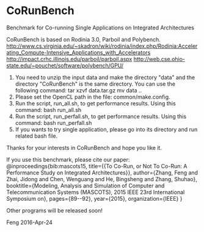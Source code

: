 # CoRunBench
Benchmark for Co-running Single Applications on Integrated Architectures

CoRunBench is based on Rodinia 3.0, Parboil and Polybench.
http://www.cs.virginia.edu/~skadron/wiki/rodinia/index.php/Rodinia:Accelerating_Compute-Intensive_Applications_with_Accelerators
http://impact.crhc.illinois.edu/parboil/parboil.aspx
http://web.cse.ohio-state.edu/~pouchet/software/polybench/GPU/

1. You need to unzip the input data and make the directory "data" and the directory "CoRunBench" is the same directory.
You can use the following command:
tar xzvf data.tar.gz
mv data ..
2. Please set the OpenCL path in the file: common/make.config.
3. Run the script, run_all.sh, to get performance results.
Using this command:
bash run_all.sh
4. Run the script, run_perfall.sh, to get performance results.
Using this command:
bash run_perfall.sh
5. If you wants to try single application, please go into its directory and run related bash file.

Thanks for your interests in CoRunBench and hope you like it.

If you use this benchmark, please cite our paper:
@inproceedings{bib:mascots15,
  title={{To Co-Run, or Not To Co-Run: A Performance Study on Integrated Architectures}},
  author={Zhang, Feng and Zhai, Jidong and Chen, Wenguang and He, Bingsheng and Zhang, Shuhao},
  booktitle={Modeling, Analysis and Simulation of Computer and Telecommunication Systems (MASCOTS), 2015 IEEE 23rd International Symposium on},
  pages={89--92},
  year={2015},
  organization={IEEE}
}

Other programs will be released soon!

Feng
2016-Apr-24
